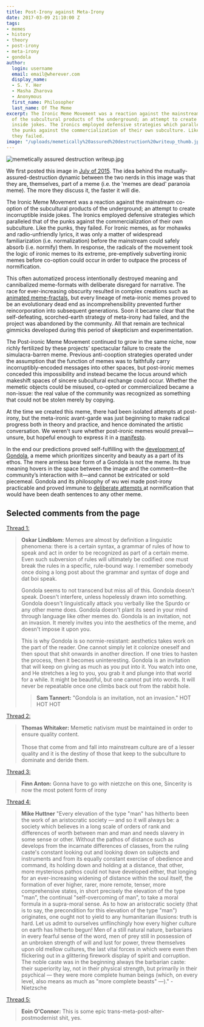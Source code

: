 ```yaml
---
title: Post-Irony against Meta-Irony
date: 2017-03-09 21:10:00 Z
tags:
- memes
- history
- theory
- post-irony
- meta-irony
- gondola
author:
  login: username
  email: email@wherever.com
  display_name:
  - S. Y. Her
  - Masha Zharova
  - Anonymous
  first_name: Philosopher
  last_name: Of The Meme
excerpt: The Ironic Meme Movement was a reaction against the mainstream co-option
  of the subcultural products of the underground; an attempt to create incorruptible
  inside jokes. The Ironics employed defensive strategies which paralleled that of
  the punks against the commercialization of their own subculture. Like the punks,
  they failed.
image: "/uploads/memetically%20assured%20destruction%20writeup_thumb.jpg"
---
```


![memetically assured destruction writeup.jpg](/uploads/memetically%20assured%20destruction%20writeup.jpg)

We first posted this image in [July of 2015](https://www.facebook.com/thephilosophersmeme/photos/a.1652774414956178.1073741828.1652760244957595/1665894116977541/). The idea behind the mutually-assured-destruction dynamic between the two nerds in this image was that they are, themselves, part of a meme (i.e. the 'memes are dead' paranoia meme). The more they discuss it, the faster it will die.

The Ironic Meme Movement was a reaction against the mainstream co-option of the subcultural products of the underground; an attempt to create incorruptible inside jokes. The Ironics employed defensive strategies which paralleled that of the punks against the commercialization of their own subculture. Like the punks, they failed. For Ironic memes, as for mohawks and radio-unfriendly lyrics, it was only a matter of widespread familiarization (i.e. normalization) before the mainstream could safely absorb (i.e. normify) them. In response, the radicals of the movement took the logic of ironic memes to its extreme, pre-emptively subverting ironic memes before co-option could occur in order to outpace the process of normification.

This often automatized process intentionally destroyed meaning and cannibalized meme-formats with deliberate disregard for narrative. The race for ever-increasing obscurity resulted in complex creations such as [animated meme-fractals](https://www.facebook.com/920229471371578/videos/926658737395318/), but every lineage of meta-ironic memes proved to be an evolutionary dead end as incomprehensibility prevented further reincorporation into subsequent generations. Soon it became clear that the self-defeating, scorched-earth strategy of meta-irony had failed, and the project was abandoned by the community. All that remain are technical gimmicks developed during this period of skepticism and experimentation.

The Post-ironic Meme Movement continued to grow in the same niche, now richly fertilized by these projects’ spectacular failure to create the simulacra-barren meme. Previous anti-cooption strategies operated under the assumption that the function of memes was to faithfully carry incorruptibly-encoded messages into other spaces, but post-ironic memes conceded this impossibility and instead became the locus around which makeshift spaces of sincere subcultural exchange could occur. Whether the memetic objects could be misused, co-opted or commercialized became a non-issue: the real value of the community was recognized as something that could not be stolen merely by copying.

At the time we created this meme, there had been isolated attempts at post-irony, but the meta-ironic avant-garde was just beginning to make radical progress both in theory and practice, and hence dominated the artistic conversation. We weren't sure whether post-ironic memes would prevail—unsure, but hopeful enough to express it in a [manifesto](http://thephilosophersmeme.com/2016/01/29/the-post-pepe-manifesto/).

In the end our predictions proved self-fulfilling with the [development of Gondola](http://thephilosophersmeme.com/2015/11/28/a-short-note-on-gondola/), a meme which prioritizes sincerity and beauty as a part of its ethos. The mere armless bear form of a Gondola is not the meme. Its true meaning hovers in the space between the image and the comment—the community’s interaction with it—and cannot be extricated or sold piecemeal. Gondola and its philosophy of wu wei made post-irony practicable and proved immune to [deliberate attempts ](http://archive.is/yJiyP)at normification that would have been death sentences to any other meme.

## Selected comments from the page

[Thread 1:](https://www.facebook.com/thephilosophersmeme/photos/a.1652774414956178.1073741828.1652760244957595/1826168077616810/?type=3&comment_id=1826395054260779&comment_tracking=%7B%22tn%22%3A%22R9%22%7D)

> **Oskar Lindblom:** Memes are almost by definition a linguistic phenomena: there is a certain syntax, a grammar of rules of how to speak and act in order to be recognized as part of a certain meme. Even such subversion of rules will ultimately be codified: one must break the rules in a specific, rule-bound way. I remember somebody once doing a long post about the grammar and syntax of doge and dat boi speak.
>
> Gondola seems to not transcend but miss all of this. Gondola doesn't speak. Doesn't interfere, unless hopelessly drawn into something. Gondola doesn't linguistically attack you verbally like the Spurdo or any other meme does. Gondola doesn't plant its seed in your mind through language like other memes do. Gondola is an invitation, not an invasion. It merely invites you into the aesthetics of the meme, and doesn't impose it upon you.
>
> This is why Gondola is so normie-resistant: aesthetics takes work on the part of the reader. One cannot simply let it colonize oneself and then spout that shit onwards in another direction. If one tries to hasten the process, then it becomes uninteresting. Gondola is an invitation that will keep on giving as much as you put into it. You watch into one, and He stretches a leg to you, you grab it and plunge into that world for a while. It might be beautiful, but one cannot put into words. It will never be repeatable once one climbs back out from the rabbit hole.
>
> > **Sam Tannert:** "Gondola is an invitation, not an invasion." HOT HOT HOT

[Thread 2:](https://www.facebook.com/thephilosophersmeme/photos/a.1652774414956178.1073741828.1652760244957595/1826168077616810/?type=3&comment_id=1826186500948301&comment_tracking=%7B%22tn%22%3A%22R9%22%7D)

> **Thomas Whitaker:** Memetic nativism must be maintained in order to ensure quality content.\
> \
> Those that come from and fall into mainstream culture are of a lesser quality and it is the destiny of those that keep to the subculture to dominate and deride them.

[Thread 3:](https://www.facebook.com/thephilosophersmeme/photos/a.1652774414956178.1073741828.1652760244957595/1826168077616810/?type=3&comment_id=1826191687614449&comment_tracking=%7B%22tn%22%3A%22R9%22%7D)

> **Finn Anton:** Gonna have to go with nietzche on this one, Sincerity is now the most potent form of irony

[Thread 4:](https://www.facebook.com/thephilosophersmeme/photos/a.1652774414956178.1073741828.1652760244957595/1826168077616810/?type=3&comment_id=1826287384271546&comment_tracking=%7B%22tn%22%3A%22R9%22%7D)

> **Mike Huttner** "Every elevation of the type "man" has hitherto been the work of an aristocratic society — and so it will always be: a society which believes in a long scale of orders of rank and differences of worth between man and man and needs slavery in some sense or other. Without the pathos of distance such as develops from the incarnate differences of classes, from the ruling caste's constant looking out and looking down on subjects and instruments and from its equally constant exercise of obedience and command, its holding down and holding at a distance, that other, more mysterious pathos could not have developed either, that longing for an ever-increasing widening of distance within the soul itself, the formation of ever higher, rarer, more remote, tenser, more comprehensive states, in short precisely the elevation of the type "man", the continual "self-overcoming of man", to take a moral formula in a supra-moral sense. As to how an aristocratic society (that is to say, the precondition for this elevation of the type "man") originates, one ought not to yield to any humanitarian illusions: truth is hard. Let us admit to ourselves unflinchingly how every higher culture on earth has hitherto begun! Men of a still natural nature, barbarians in every fearful sense of the word, men of prey still in possession of an unbroken strength of will and lust for power, threw themselves upon old mellow cultures, the last vital forces in which were even then flickering out in a glittering firework display of spirit and corruption. The noble caste was in the beginning always the barbarian caste: their superiority lay, not in their physical strength, but primarily in their psychical — they were more complete human beings (which, on every level, also means as much as "more complete beasts" —)." -Nietzsche

[Thread 5:](https://www.facebook.com/thephilosophersmeme/photos/a.1652774414956178.1073741828.1652760244957595/1826168077616810/?type=3&comment_id=1826183144281970&comment_tracking=%7B%22tn%22%3A%22R9%22%7D)

> **Eoin O'Connor:** This is some epic trans-meta-post-alter-postmodernist shit, yes.